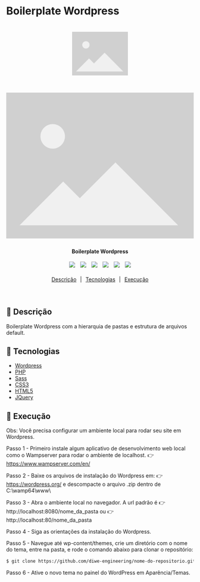 # Boilerplate Wordpress

<h1 align="center">
    <img alt="Logo" title="Logo" src=".github/logo.png" width="150px" />
</h1>

<h1 align="center">
    <img alt="Printscreen" title="Example" src=".github/printscreen.gif" width="720px" />
</h1>

<h4 align="center">
  Boilerplate Wordpress
</h4>

<div align="center">
  <img src="https://img.shields.io/static/v1?label=Wordpress&message=6.0.0&color=21759B&logo=Wordpress" style="margin-right: 10px;" />
  <img src="https://img.shields.io/static/v1?label=Php&message=7.4.30&color=777BB4&logo=Php" style="margin-right: 10px;" />
  <img src="https://img.shields.io/static/v1?label=Sass&message=1.53.0&color=CC6699&logo=Sass" style="margin-right: 10px;" />
  <img src="https://img.shields.io/static/v1?label=CSS3&message=3.0&color=1572B6&logo=Css3" style="margin-right: 10px;" />
  <img src="https://img.shields.io/static/v1?label=Html5&message=5.0&color=E34F26&logo=Html5" style="margin-right: 10px;" />
  <img src="https://img.shields.io/static/v1?label=Jquery&message=3.6.0&color=0769AD&logo=Jquery" />
</div>

<p align="center" style="width: 100%; display: flex; flex-direction: row; justify-content: center; margin: 20px 0;">
  <a href="#book-descrição" style="margin: 0 10px">Descrição</a> | 
  <a href="#rocket-tecnologias" style="margin: 0 10px">Tecnologias</a> | 
  <a href="#notebook-execução"style="margin: 0 10px">Execução</a>
</p>
<br>

## :book: Descrição

Boilerplate Wordpress com a hierarquia de pastas e estrutura de arquivos default.

## :rocket: Tecnologias

- [Wordpress](https://wordpress.org/)
- [PHP](https://www.php.net/)
- [Sass](https://sass-lang.com/)
- [CSS3](https://www.w3.org/standards/webdesign/htmlcss)
- [HTML5](https://www.w3.org/standards/webdesign/htmlcss)
- [JQuery](https://jquery.com/)

## :notebook: Execução

Obs: Você precisa configurar um ambiente local para rodar seu site em Wordpress.

Passo 1 - Primeiro instale algum aplicativo de desenvolvimento web local como o Wampserver para rodar o ambiente de localhost. :point_right: https://www.wampserver.com/en/

Passo 2 - Baixe os arquivos de instalação do Wordpress em: :point_right: https://wordpress.org/ e descompacte o arquivo .zip dentro de C:\wamp64\www\

Passo 3 - Abra o ambiente local no navegador. A url padrão é :point_right: http://localhost:8080/nome_da_pasta ou :point_right: http://localhost:80/nome_da_pasta

Passo 4 - Siga as orientações da instalação do Wordpress.

Passo 5 - Navegue até wp-content/themes, crie um diretório com o nome do tema, entre na pasta, e rode o comando abaixo para clonar o repositório:

```bash
$ git clone https://github.com/diwe-engineering/nome-do-repositorio.git .
```

Passo 6 - Ative o novo tema no painel do WordPress em Aparência/Temas.
